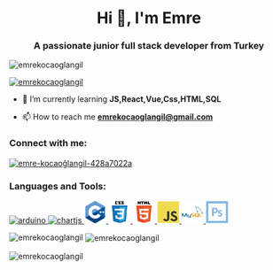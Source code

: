 <h1 align="center">Hi 👋, I'm Emre</h1>
<h3 align="center">A passionate junior full stack developer from Turkey</h3>

<p align="left"> <img src="https://komarev.com/ghpvc/?username=emrekocaoglangil&label=Profile%20views&color=0e75b6&style=flat" alt="emrekocaoglangil" /> </p>

<p align="left"> <a href="https://github.com/ryo-ma/github-profile-trophy"><img src="https://github-profile-trophy.vercel.app/?username=emrekocaoglangil" alt="emrekocaoglangil" /></a> </p>

- 🌱 I’m currently learning **JS,React,Vue,Css,HTML,SQL**

- 📫 How to reach me **emrekocaoglangil@gmail.com**

<h3 align="left">Connect with me:</h3>
<p align="left">
<a href="https://linkedin.com/in/emre-kocaoğlangil-428a7022a" target="blank"><img align="center" src="https://raw.githubusercontent.com/rahuldkjain/github-profile-readme-generator/master/src/images/icons/Social/linked-in-alt.svg" alt="emre-kocaoğlangil-428a7022a" height="30" width="40" /></a>
</p>

<h3 align="left">Languages and Tools:</h3>
<p align="left"> <a href="https://www.arduino.cc/" target="_blank" rel="noreferrer"> <img src="https://cdn.worldvectorlogo.com/logos/arduino-1.svg" alt="arduino" width="40" height="40"/> </a> <a href="https://www.chartjs.org" target="_blank" rel="noreferrer"> <img src="https://www.chartjs.org/media/logo-title.svg" alt="chartjs" width="40" height="40"/> </a> <a href="https://www.w3schools.com/cpp/" target="_blank" rel="noreferrer"> <img src="https://raw.githubusercontent.com/devicons/devicon/master/icons/cplusplus/cplusplus-original.svg" alt="cplusplus" width="40" height="40"/> </a> <a href="https://www.w3schools.com/css/" target="_blank" rel="noreferrer"> <img src="https://raw.githubusercontent.com/devicons/devicon/master/icons/css3/css3-original-wordmark.svg" alt="css3" width="40" height="40"/> </a> <a href="https://www.w3.org/html/" target="_blank" rel="noreferrer"> <img src="https://raw.githubusercontent.com/devicons/devicon/master/icons/html5/html5-original-wordmark.svg" alt="html5" width="40" height="40"/> </a> <a href="https://developer.mozilla.org/en-US/docs/Web/JavaScript" target="_blank" rel="noreferrer"> <img src="https://raw.githubusercontent.com/devicons/devicon/master/icons/javascript/javascript-original.svg" alt="javascript" width="40" height="40"/> </a> <a href="https://www.mysql.com/" target="_blank" rel="noreferrer"> <img src="https://raw.githubusercontent.com/devicons/devicon/master/icons/mysql/mysql-original-wordmark.svg" alt="mysql" width="40" height="40"/> </a> <a href="https://www.photoshop.com/en" target="_blank" rel="noreferrer"> <img src="https://raw.githubusercontent.com/devicons/devicon/master/icons/photoshop/photoshop-line.svg" alt="photoshop" width="40" height="40"/> </a>  </p>

<p><img align="left" src="https://github-readme-stats-sigma-five.vercel.app/api/top-langs?username=emrekocaoglangil&show_icons=true&locale=en&layout=compact" alt="emrekocaoglangil" /></p>

<p>&nbsp;<img align="center" src="https://github-readme-stats-sigma-five.vercel.app/api?username=emrekocaoglangil&show_icons=true&locale=en" alt="emrekocaoglangil" /></p>

<p><img align="center" src="https://github-readme-streak-stats.herokuapp.com/?user=emrekocaoglangil&" alt="emrekocaoglangil" /></p>
